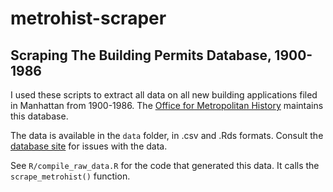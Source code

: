 # metrohist-scraper

## Scraping The Building Permits Database, 1900-1986

I used these scripts to extract all data on all new building applications filed 
in Manhattan from 1900-1986. The [Office for Metropolitan History](http://www.metrohistory.com/) 
maintains this database. 

The data is available in the `data` folder, in .csv and .Rds formats. Consult 
the [database site](http://www.metrohistory.com/searchfront.htm) for issues with 
the data.

See `R/compile_raw_data.R` for the code that generated this data. It calls the
`scrape_metrohist()` function.